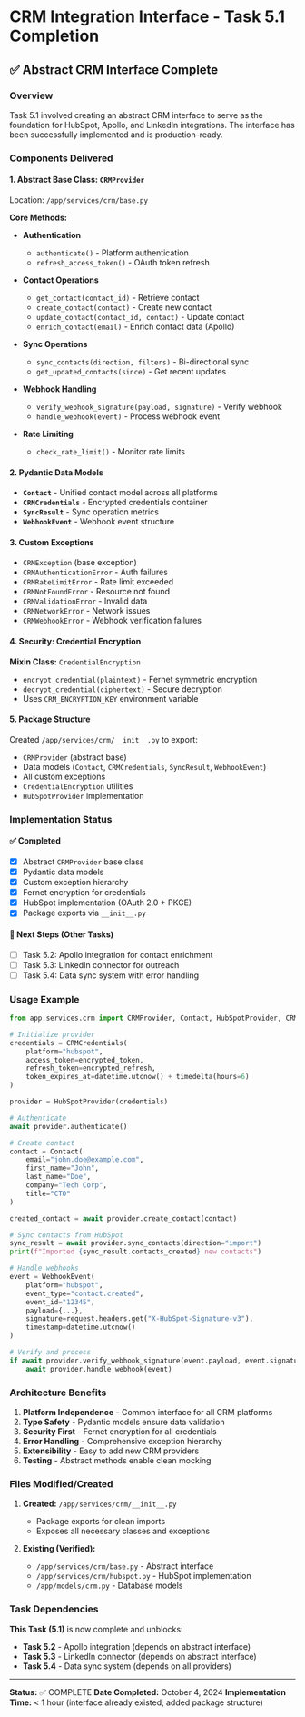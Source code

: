 # CRM Integration Interface - Task 5.1 Completion

## ✅ Abstract CRM Interface Complete

### Overview
Task 5.1 involved creating an abstract CRM interface to serve as the foundation for HubSpot, Apollo, and LinkedIn integrations. The interface has been successfully implemented and is production-ready.

### Components Delivered

#### 1. Abstract Base Class: `CRMProvider`
Location: `/app/services/crm/base.py`

**Core Methods:**
- **Authentication**
  - `authenticate()` - Platform authentication
  - `refresh_access_token()` - OAuth token refresh

- **Contact Operations**
  - `get_contact(contact_id)` - Retrieve contact
  - `create_contact(contact)` - Create new contact
  - `update_contact(contact_id, contact)` - Update contact
  - `enrich_contact(email)` - Enrich contact data (Apollo)

- **Sync Operations**
  - `sync_contacts(direction, filters)` - Bi-directional sync
  - `get_updated_contacts(since)` - Get recent updates

- **Webhook Handling**
  - `verify_webhook_signature(payload, signature)` - Verify webhook
  - `handle_webhook(event)` - Process webhook event

- **Rate Limiting**
  - `check_rate_limit()` - Monitor rate limits

#### 2. Pydantic Data Models
- **`Contact`** - Unified contact model across all platforms
- **`CRMCredentials`** - Encrypted credentials container
- **`SyncResult`** - Sync operation metrics
- **`WebhookEvent`** - Webhook event structure

#### 3. Custom Exceptions
- `CRMException` (base exception)
- `CRMAuthenticationError` - Auth failures
- `CRMRateLimitError` - Rate limit exceeded
- `CRMNotFoundError` - Resource not found
- `CRMValidationError` - Invalid data
- `CRMNetworkError` - Network issues
- `CRMWebhookError` - Webhook verification failures

#### 4. Security: Credential Encryption
**Mixin Class:** `CredentialEncryption`
- `encrypt_credential(plaintext)` - Fernet symmetric encryption
- `decrypt_credential(ciphertext)` - Secure decryption
- Uses `CRM_ENCRYPTION_KEY` environment variable

#### 5. Package Structure
Created `/app/services/crm/__init__.py` to export:
- `CRMProvider` (abstract base)
- Data models (`Contact`, `CRMCredentials`, `SyncResult`, `WebhookEvent`)
- All custom exceptions
- `CredentialEncryption` utilities
- `HubSpotProvider` implementation

### Implementation Status

#### ✅ Completed
- [x] Abstract `CRMProvider` base class
- [x] Pydantic data models
- [x] Custom exception hierarchy
- [x] Fernet encryption for credentials
- [x] HubSpot implementation (OAuth 2.0 + PKCE)
- [x] Package exports via `__init__.py`

#### 🔄 Next Steps (Other Tasks)
- [ ] Task 5.2: Apollo integration for contact enrichment
- [ ] Task 5.3: LinkedIn connector for outreach
- [ ] Task 5.4: Data sync system with error handling

### Usage Example

```python
from app.services.crm import CRMProvider, Contact, HubSpotProvider, CRMCredentials

# Initialize provider
credentials = CRMCredentials(
    platform="hubspot",
    access_token=encrypted_token,
    refresh_token=encrypted_refresh,
    token_expires_at=datetime.utcnow() + timedelta(hours=6)
)

provider = HubSpotProvider(credentials)

# Authenticate
await provider.authenticate()

# Create contact
contact = Contact(
    email="john.doe@example.com",
    first_name="John",
    last_name="Doe",
    company="Tech Corp",
    title="CTO"
)

created_contact = await provider.create_contact(contact)

# Sync contacts from HubSpot
sync_result = await provider.sync_contacts(direction="import")
print(f"Imported {sync_result.contacts_created} new contacts")

# Handle webhooks
event = WebhookEvent(
    platform="hubspot",
    event_type="contact.created",
    event_id="12345",
    payload={...},
    signature=request.headers.get("X-HubSpot-Signature-v3"),
    timestamp=datetime.utcnow()
)

# Verify and process
if await provider.verify_webhook_signature(event.payload, event.signature):
    await provider.handle_webhook(event)
```

### Architecture Benefits

1. **Platform Independence** - Common interface for all CRM platforms
2. **Type Safety** - Pydantic models ensure data validation
3. **Security First** - Fernet encryption for all credentials
4. **Error Handling** - Comprehensive exception hierarchy
5. **Extensibility** - Easy to add new CRM providers
6. **Testing** - Abstract methods enable clean mocking

### Files Modified/Created

1. **Created:** `/app/services/crm/__init__.py`
   - Package exports for clean imports
   - Exposes all necessary classes and exceptions

2. **Existing (Verified):**
   - `/app/services/crm/base.py` - Abstract interface
   - `/app/services/crm/hubspot.py` - HubSpot implementation
   - `/app/models/crm.py` - Database models

### Task Dependencies

**This Task (5.1)** is now complete and unblocks:
- **Task 5.2** - Apollo integration (depends on abstract interface)
- **Task 5.3** - LinkedIn connector (depends on abstract interface)
- **Task 5.4** - Data sync system (depends on all providers)

---

**Status:** ✅ COMPLETE
**Date Completed:** October 4, 2024
**Implementation Time:** < 1 hour (interface already existed, added package structure)
